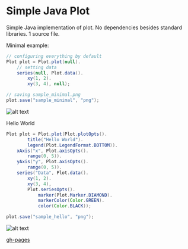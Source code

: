 Simple Java Plot
================

Simple Java implementation of plot. No dependencies besides standard libraries. 1 source file.

Minimal example:

```Java
// configuring everything by default
Plot plot = Plot.plot(null).
	// setting data
	series(null, Plot.data().
		xy(1, 2).
		xy(3, 4), null);

// saving sample_minimal.png
plot.save("sample_minimal", "png");
```

![alt text](https://raw.github.com/yuriy-g/simple-java-plot/gh-pages/images/sample_minimal.png "Minimal sample") 

Hello World
```Java
Plot plot = Plot.plot(Plot.plotOpts().
		title("Hello World").
		legend(Plot.LegendFormat.BOTTOM)).
	xAxis("x", Plot.axisOpts().
		range(0, 5)).
	yAxis("y", Plot.axisOpts().
		range(0, 5)).
	series("Data", Plot.data().
		xy(1, 2).
		xy(3, 4),
		Plot.seriesOpts().
			marker(Plot.Marker.DIAMOND).
			markerColor(Color.GREEN).
			color(Color.BLACK));

plot.save("sample_hello", "png");
```

![alt text](https://raw.github.com/yuriy-g/simple-java-plot/gh-pages/images/sample_hello.png "Hello World") 

[gh-pages](http://yuriy-g.github.io/simple-java-plot/)
